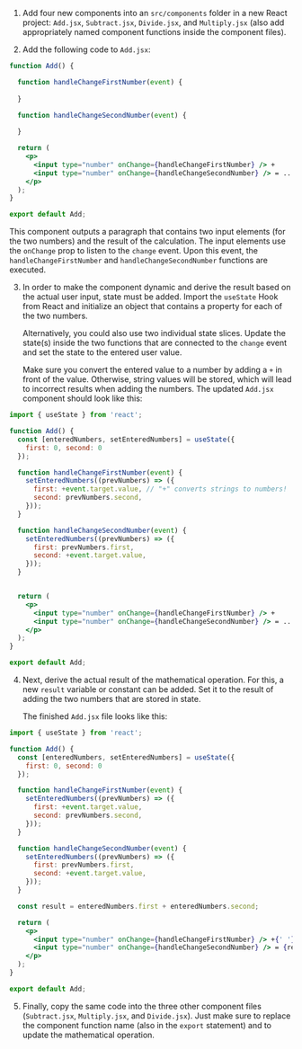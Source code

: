 1. Add four new components into an `src/components` folder in a new React project: `Add.jsx`, `Subtract.jsx`, `Divide.jsx`, and `Multiply.jsx` (also add appropriately named component functions inside the component files).

2. Add the following code to `Add.jsx`:

```jsx
function Add() {

  function handleChangeFirstNumber(event) {
    
  }

  function handleChangeSecondNumber(event) {
    
  }

  return (
    <p>
      <input type="number" onChange={handleChangeFirstNumber} /> + 
      <input type="number" onChange={handleChangeSecondNumber} /> = ...
    </p>
  );
}

export default Add;
```

  This component outputs a paragraph that contains two input elements (for the two numbers) and the result of the calculation. The input elements use the `onChange` prop to listen to the `change` event. Upon this event, the `handleChangeFirstNumber` and `handleChangeSecondNumber` functions are executed.

3. In order to make the component dynamic and derive the result based on the actual user input, state must be added. Import the `useState` Hook from React and initialize an object that contains a property for each of the two numbers. 

    Alternatively, you could also use two individual state slices. Update the state(s) inside the two functions that are connected to the `change` event and set the state to the entered user value. 

    Make sure you convert the entered value to a number by adding a `+` in front of the value. Otherwise, string values will be stored, which will lead to incorrect results when adding the numbers. The updated `Add.jsx` component should look like this:

```jsx
import { useState } from 'react';

function Add() {
  const [enteredNumbers, setEnteredNumbers] = useState({
    first: 0, second: 0 
  });

  function handleChangeFirstNumber(event) {
    setEnteredNumbers((prevNumbers) => ({
      first: +event.target.value, // "+" converts strings to numbers!
      second: prevNumbers.second,
    }));
  }

  function handleChangeSecondNumber(event) {
    setEnteredNumbers((prevNumbers) => ({
      first: prevNumbers.first,
      second: +event.target.value,
    }));
  }


  return (
    <p>
      <input type="number" onChange={handleChangeFirstNumber} /> + 
      <input type="number" onChange={handleChangeSecondNumber} /> = ...
    </p>
  );
}

export default Add;
```

4. Next, derive the actual result of the mathematical operation. For this, a new `result` variable or constant can be added. Set it to the result of adding the two numbers that are stored in state. 

    The finished `Add.jsx` file looks like this:

```jsx    
import { useState } from 'react';

function Add() {
  const [enteredNumbers, setEnteredNumbers] = useState({
    first: 0, second: 0 
  });

  function handleChangeFirstNumber(event) {
    setEnteredNumbers((prevNumbers) => ({
      first: +event.target.value,
      second: prevNumbers.second,
    }));
  }

  function handleChangeSecondNumber(event) {
    setEnteredNumbers((prevNumbers) => ({
      first: prevNumbers.first,
      second: +event.target.value,
    }));
  }

  const result = enteredNumbers.first + enteredNumbers.second;

  return (
    <p>
      <input type="number" onChange={handleChangeFirstNumber} /> +{' '}
      <input type="number" onChange={handleChangeSecondNumber} /> = {result}
    </p>
  );
}

export default Add;
```

5. Finally, copy the same code into the three other component files (`Subtract.jsx`, `Multiply.jsx`, and `Divide.jsx`). Just make sure to replace the component function name (also in the `export` statement) and to update the mathematical operation.
